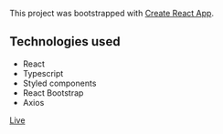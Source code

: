 This project was bootstrapped with [Create React App](https://github.com/facebook/create-react-app).

## Technologies used

* React
* Typescript
* Styled components
* React Bootstrap
* Axios

[Live](https://condescending-blackwell-422dbd.netlify.app)

